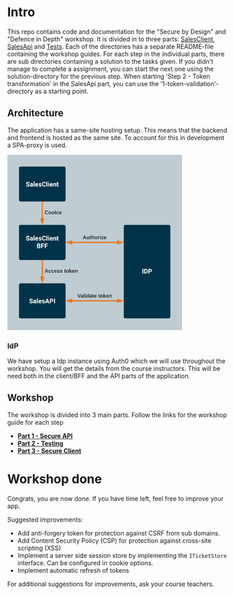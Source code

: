 # Intro

This repo contains code and documentation for the "Secure by Design" and "Defence in Depth" workshop. It is divided in to three parts: [SalesClient](SalesClient), [SalesApi](SalesApi) and [Tests](Tests). Each of the directories has a separate README-file containing the workshop guides. For each step in the individual parts, there are sub directories containing a solution to the tasks given. If you didn't manage to complete a assignment, you can start the next one using the solution-directory for the previous step. When starting 'Step 2 - Token transformation' in the SalesApi part, you can use the '1-token-validation'-directory as a starting point.

## Architecture

The application has a same-site hosting setup. This means that the backend and frontend is hosted as the same site. To account for this in development a SPA-proxy is used.

<img src="Resources/WorkshopArchitecture.png" alt="architecture" width="400"/>

### IdP

We have setup a Idp instance using Auth0 which we will use throughout the workshop. You will get the details from the course instructors. This will be need both in the client/BFF and the API parts of the application.

## Workshop

The workshop is divided into 3 main parts. Follow the links for the workshop guide for each step

- [**Part 1 - Secure API**](./SalesApi)
- [**Part 2 - Testing**](./Tests)
- [**Part 3 - Secure Client**](./SalesClient)

# Workshop done

Congrats, you are now done. If you have time left, feel free to improve your app.

Suggested improvements:

- Add anti-forgery token for protection against CSRF from sub domains.
- Add Content Security Policy (CSP) for protection against cross-site scripting (XSS)
- Implement a server side session store by implementing the `ITicketStore` interface. Can be configured in cookie options.
- Implement automatic refresh of tokens

For additional suggestions for improvements, ask your course teachers.
